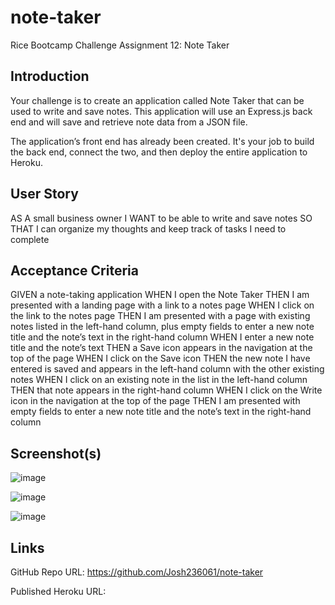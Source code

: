 # note-taker
Rice Bootcamp Challenge Assignment 12: Note Taker

## Introduction

Your challenge is to create an application called Note Taker that can be used to write and save notes. This application will use an Express.js back end and will save and retrieve note data from a JSON file.

The application’s front end has already been created. It's your job to build the back end, connect the two, and then deploy the entire application to Heroku.

## User Story

AS A small business owner
I WANT to be able to write and save notes
SO THAT I can organize my thoughts and keep track of tasks I need to complete

## Acceptance Criteria

GIVEN a note-taking application
WHEN I open the Note Taker
THEN I am presented with a landing page with a link to a notes page
WHEN I click on the link to the notes page
THEN I am presented with a page with existing notes listed in the left-hand column, plus empty fields to enter a new note title and the note’s text in the right-hand column
WHEN I enter a new note title and the note’s text
THEN a Save icon appears in the navigation at the top of the page
WHEN I click on the Save icon
THEN the new note I have entered is saved and appears in the left-hand column with the other existing notes
WHEN I click on an existing note in the list in the left-hand column
THEN that note appears in the right-hand column
WHEN I click on the Write icon in the navigation at the top of the page
THEN I am presented with empty fields to enter a new note title and the note’s text in the right-hand column

## Screenshot(s)

![image](https://user-images.githubusercontent.com/71394743/198118076-82f01af1-a866-470b-81dd-2fc3e3447a34.png)

![image](https://user-images.githubusercontent.com/71394743/198110425-c091c163-208e-496f-a3f7-a67f8e1361d6.png)

![image](https://user-images.githubusercontent.com/71394743/198114476-2c87ea96-463d-491a-afb7-cb0d72e8bee1.png)



## Links

GitHub Repo URL: https://github.com/Josh236061/note-taker

Published Heroku URL:[ ](https://note-taker-jmt.herokuapp.com/)
